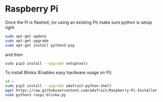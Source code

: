 # Raspberry Pi

Once the Pi is flashed, (or using an existing Pi) make sure python is setup right

```bash
sudo apt-get update
sudo apt-get upgrade
sudo apt-get install python3-pip
```

and then

```bash
sudo pip3 install --upgrade setuptools
```

To install Blinka (Enables easy hardware usage on Pi)

```bash
cd ~
sudo pip3 install --upgrade adafruit-python-shell
wget https://raw.githubusercontent.com/adafruit/Raspberry-Pi-Installer-Scripts/master/raspi-blinka.py
sudo python3 raspi-blinka.py
```


